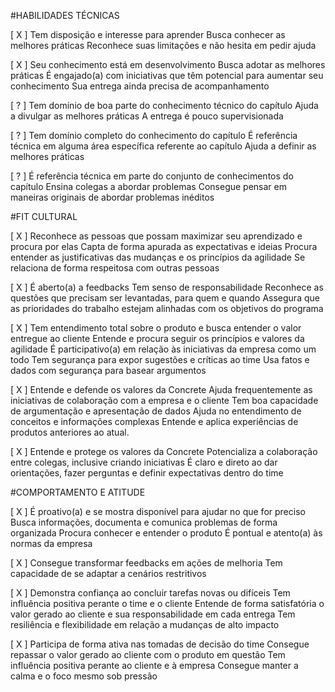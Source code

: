 #HABILIDADES TÉCNICAS

[ X ] Tem disposição e interesse para aprender
Busca conhecer as melhores práticas
Reconhece suas limitações e não hesita em pedir ajuda

[ X ] Seu conhecimento está em desenvolvimento
Busca adotar as melhores práticas
É engajado(a) com iniciativas que têm potencial para aumentar seu conhecimento
Sua entrega ainda precisa de acompanhamento

[ ? ] Tem domínio de boa parte do conhecimento técnico do capítulo
Ajuda a divulgar as melhores práticas
A entrega é pouco supervisionada

[ ? ]  Tem domínio completo do conhecimento do capítulo
É referência técnica em alguma área específica referente ao capítulo
Ajuda a definir as melhores práticas

[ ? ] É referência técnica em parte do conjunto de conhecimentos do capítulo
Ensina colegas a abordar problemas
Consegue pensar em maneiras originais de abordar problemas inéditos


#FIT CULTURAL

[ X ] Reconhece as pessoas que possam maximizar seu aprendizado e procura por elas
Capta de forma apurada as expectativas e ideias
Procura entender as justificativas das mudanças e os princípios da agilidade
Se relaciona de forma respeitosa com outras pessoas


[ X ] É aberto(a) a feedbacks
Tem senso de responsabilidade
Reconhece as questões que precisam ser levantadas, para quem e quando
Assegura que as prioridades do trabalho estejam alinhadas com os objetivos do programa


[ X ] Tem entendimento total sobre o produto e busca entender o valor entregue ao cliente
Entende e procura seguir os princípios e valores da agilidade
É participativo(a) em relação às iniciativas da empresa como um todo
Tem segurança para expor sugestões e críticas ao time
Usa fatos e dados com segurança para basear argumentos


[ X ] Entende e defende os valores da Concrete
Ajuda frequentemente as iniciativas de colaboração com a empresa e o cliente
Tem boa capacidade de argumentação e apresentação de dados
Ajuda no entendimento de conceitos e informações complexas
Entende e aplica experiências de produtos anteriores ao atual.

[ X ] Entende e protege os valores da Concrete
Potencializa a colaboração entre colegas, inclusive criando iniciativas
É claro e direto ao dar orientações, fazer perguntas e definir expectativas dentro do time


#COMPORTAMENTO E ATITUDE

[ X ] É proativo(a) e se mostra disponível para ajudar no que for preciso
Busca informações, documenta e comunica problemas de forma organizada
Procura conhecer e entender o produto
É pontual e atento(a) às normas da empresa

[ X ] Consegue transformar feedbacks em ações de melhoria
Tem capacidade de se adaptar a cenários restritivos

[ X ] Demonstra confiança ao concluir tarefas novas ou difíceis
Tem influência positiva perante o time e o cliente
Entende de forma satisfatória o valor gerado ao cliente e sua responsabilidade em cada entrega
Tem resiliência e flexibilidade em relação a mudanças de alto impacto

[ X ] Participa de forma ativa nas tomadas de decisão do time
Consegue repassar o valor gerado ao cliente com o produto em questão
Tem influência positiva perante ao cliente e à empresa
Consegue manter a calma e o foco mesmo sob pressão

